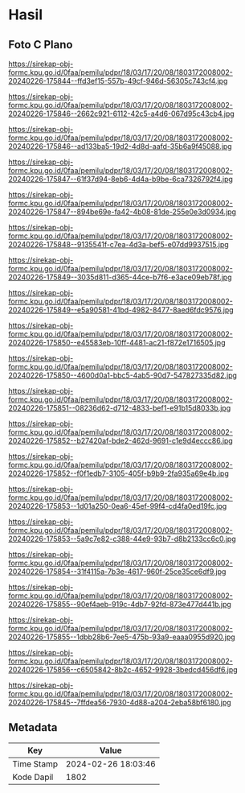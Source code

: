 # Hasil

## Foto C Plano

https://sirekap-obj-formc.kpu.go.id/0faa/pemilu/pdpr/18/03/17/20/08/1803172008002-20240226-175844--ffd3ef15-557b-49cf-946d-56305c743cf4.jpg

https://sirekap-obj-formc.kpu.go.id/0faa/pemilu/pdpr/18/03/17/20/08/1803172008002-20240226-175846--2662c921-6112-42c5-a4d6-067d95c43cb4.jpg

https://sirekap-obj-formc.kpu.go.id/0faa/pemilu/pdpr/18/03/17/20/08/1803172008002-20240226-175846--ad133ba5-19d2-4d8d-aafd-35b6a9f45088.jpg

https://sirekap-obj-formc.kpu.go.id/0faa/pemilu/pdpr/18/03/17/20/08/1803172008002-20240226-175847--61f37d94-8eb6-4d4a-b9be-6ca7326792f4.jpg

https://sirekap-obj-formc.kpu.go.id/0faa/pemilu/pdpr/18/03/17/20/08/1803172008002-20240226-175847--894be69e-fa42-4b08-81de-255e0e3d0934.jpg

https://sirekap-obj-formc.kpu.go.id/0faa/pemilu/pdpr/18/03/17/20/08/1803172008002-20240226-175848--9135541f-c7ea-4d3a-bef5-e07dd9937515.jpg

https://sirekap-obj-formc.kpu.go.id/0faa/pemilu/pdpr/18/03/17/20/08/1803172008002-20240226-175849--3035d811-d365-44ce-b7f6-e3ace09eb78f.jpg

https://sirekap-obj-formc.kpu.go.id/0faa/pemilu/pdpr/18/03/17/20/08/1803172008002-20240226-175849--e5a90581-41bd-4982-8477-8aed6fdc9576.jpg

https://sirekap-obj-formc.kpu.go.id/0faa/pemilu/pdpr/18/03/17/20/08/1803172008002-20240226-175850--e45583eb-10ff-4481-ac21-f872e1716505.jpg

https://sirekap-obj-formc.kpu.go.id/0faa/pemilu/pdpr/18/03/17/20/08/1803172008002-20240226-175850--4600d0a1-bbc5-4ab5-90d7-547827335d82.jpg

https://sirekap-obj-formc.kpu.go.id/0faa/pemilu/pdpr/18/03/17/20/08/1803172008002-20240226-175851--08236d62-d712-4833-bef1-e91b15d8033b.jpg

https://sirekap-obj-formc.kpu.go.id/0faa/pemilu/pdpr/18/03/17/20/08/1803172008002-20240226-175852--b27420af-bde2-462d-9691-c1e9d4eccc86.jpg

https://sirekap-obj-formc.kpu.go.id/0faa/pemilu/pdpr/18/03/17/20/08/1803172008002-20240226-175852--f0f1edb7-3105-405f-b9b9-2fa935a69e4b.jpg

https://sirekap-obj-formc.kpu.go.id/0faa/pemilu/pdpr/18/03/17/20/08/1803172008002-20240226-175853--1d01a250-0ea6-45ef-99f4-cd4fa0ed19fc.jpg

https://sirekap-obj-formc.kpu.go.id/0faa/pemilu/pdpr/18/03/17/20/08/1803172008002-20240226-175853--5a9c7e82-c388-44e9-93b7-d8b2133cc6c0.jpg

https://sirekap-obj-formc.kpu.go.id/0faa/pemilu/pdpr/18/03/17/20/08/1803172008002-20240226-175854--31f4115a-7b3e-4617-960f-25ce35ce6df9.jpg

https://sirekap-obj-formc.kpu.go.id/0faa/pemilu/pdpr/18/03/17/20/08/1803172008002-20240226-175855--90ef4aeb-919c-4db7-92fd-873e477d441b.jpg

https://sirekap-obj-formc.kpu.go.id/0faa/pemilu/pdpr/18/03/17/20/08/1803172008002-20240226-175855--1dbb28b6-7ee5-475b-93a9-eaaa0955d920.jpg

https://sirekap-obj-formc.kpu.go.id/0faa/pemilu/pdpr/18/03/17/20/08/1803172008002-20240226-175856--c6505842-8b2c-4652-9928-3bedcd456df6.jpg

https://sirekap-obj-formc.kpu.go.id/0faa/pemilu/pdpr/18/03/17/20/08/1803172008002-20240226-175845--7ffdea56-7930-4d88-a204-2eba58bf6180.jpg


## Metadata

| Key        | Value               |
| ---------- | ------------------- |
| Time Stamp | 2024-02-26 18:03:46 |
| Kode Dapil | 1802                |



